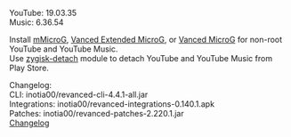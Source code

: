 YouTube: 19.03.35  
Music: 6.36.54  

Install [mMicroG](https://github.com/inotia00/mMicroG/releases), [Vanced Extended MicroG](https://github.com/inotia00/VancedMicroG/releases), or [Vanced MicroG](https://github.com/TeamVanced/VancedMicroG/releases) for non-root YouTube and YouTube Music.  
Use [zygisk-detach](https://github.com/j-hc/zygisk-detach) module to detach YouTube and YouTube Music from Play Store.  

Changelog:  
CLI: inotia00/revanced-cli-4.4.1-all.jar  
Integrations: inotia00/revanced-integrations-0.140.1.apk  
Patches: inotia00/revanced-patches-2.220.1.jar  
[Changelog](https://github.com/inotia00/revanced-patches/releases/tag/v2.220.1)  
